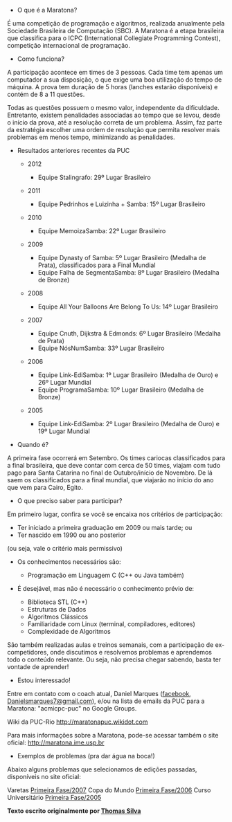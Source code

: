 * O que é a Maratona?

É uma competição de programação e algoritmos, realizada anualmente pela Sociedade Brasileira de Computação (SBC). A Maratona é a etapa brasileira que classifica para o ICPC (International Collegiate Programming Contest), competição internacional de programação.

* Como funciona?

A participação acontece em times de 3 pessoas. Cada time tem apenas um computador a sua disposição, o que exige uma boa utilização do tempo de máquina. A prova tem duração de 5 horas (lanches estarão disponíveis) e contém de 8 a 11 questões.

Todas as questões possuem o mesmo valor, independente da dificuldade. Entretanto, existem penalidades associadas ao tempo que se levou, desde o início da prova, até a resolução correta de um problema. Assim, faz parte da estratégia escolher uma ordem de resolução que permita resolver mais problemas em menos tempo, minimizando as penalidades.

* Resultados anteriores recentes da PUC

  * 2012 
    * Equipe Stalingrafo: 29º Lugar Brasileiro

  * 2011 
    * Equipe Pedrinhos e Luizinha + Samba: 15º Lugar Brasileiro
  
  * 2010 
    * Equipe MemoizaSamba: 22º Lugar Brasileiro

  * 2009
    * Equipe Dynasty of Samba: 5º Lugar Brasileiro (Medalha de Prata), classificados para a Final Mundial
    * Equipe Falha de SegmentaSamba: 8º Lugar Brasileiro (Medalha de Bronze)

  * 2008
    * Equipe All Your Balloons Are Belong To Us: 14º Lugar Brasileiro
  
  * 2007
    * Equipe Cnuth, Dijkstra & Edmonds: 6º Lugar Brasileiro (Medalha de Prata)
    * Equipe NósNumSamba: 33º Lugar Brasileiro
    
  * 2006
    * Equipe Link-EdiSamba: 1º Lugar Brasileiro (Medalha de Ouro) e 26º Lugar Mundial
    * Equipe ProgramaSamba: 10º Lugar Brasileiro (Medalha de Bronze)
    
  * 2005
    * Equipe Link-EdiSamba: 2º Lugar Brasileiro (Medalha de Ouro) e 19º Lugar Mundial

* Quando é?

A primeira fase ocorrerá em Setembro. Os times cariocas classificados para a final brasileira, que deve contar com cerca de 50 times, viajam com tudo pago para Santa Catarina no final de Outubro/início de Novembro. De lá saem os classificados para a final mundial, que viajarão no início do ano que vem para Cairo, Egito.

* O que preciso saber para participar?

Em primeiro lugar, confira se você se encaixa nos critérios de participação:

  * Ter iniciado a primeira graduação em 2009 ou mais tarde; ou
  * Ter nascido em 1990 ou ano posterior

  (ou seja, vale o critério mais permissivo)

  * Os conhecimentos necessários são:

    * Programação em Linguagem C (C++ ou Java também)
  
  * É desejável, mas não é necessário o conhecimento prévio de:

    * Biblioteca STL (C++)
    * Estruturas de Dados
    * Algoritmos Clássicos
    * Familiaridade com Linux (terminal, compiladores, editores)
    * Complexidade de Algoritmos

São também realizadas aulas e treinos semanais, com a participação de ex-competidores, onde discutimos e resolvemos problemas e aprendemos todo o conteúdo relevante. Ou seja, não precisa chegar sabendo, basta ter vontade de aprender!

* Estou interessado!

Entre em contato com o coach atual, Daniel Marques ([facebook](https://www.facebook.com/daniel.marques.5439), Danielsmarques7@gmail.com), e/ou na lista de emails da PUC para a Maratona: "acmicpc-puc" no Google Groups.

Wiki da PUC-Rio http://maratonapuc.wikidot.com

Para mais informações sobre a Maratona, pode-se acessar também o site oficial: http://maratona.ime.usp.br

* Exemplos de problemas (pra dar água na boca!)

Abaixo alguns problemas que selecionamos de edições passadas, disponíveis no site oficial:

Varetas [Primeira Fase/2007](http://maratona.ime.usp.br/hist/2007/primeira-fase/prova/maratona_v4.pdf)
Copa do Mundo [Primeira Fase/2006](http://maratona.ime.usp.br/hist/2006/primeira-fase/maratona_v2a.pdf)
Curso Universitário [Primeira Fase/2005](http://maratona.ime.usp.br/hist/2005/primeira-fase/problem_set2005.pdf)


**Texto escrito originalmente por [Thomas Silva](https://github.com/royalsflush)**
